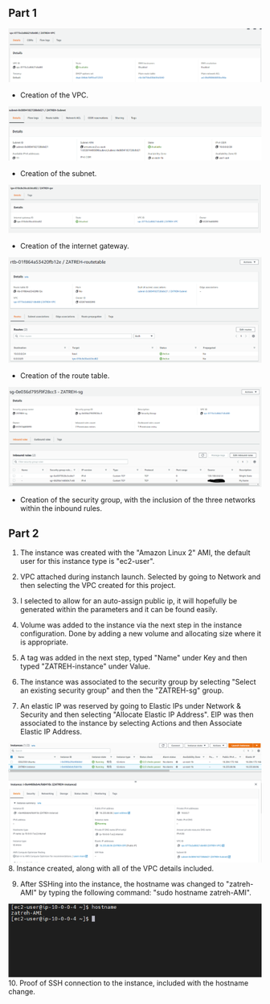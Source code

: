 ## Part 1
![Image](https://github.com/WSU-kduncan/ceg3120-AZ-Sketches/blob/main/Project2/VPC%20Creation.png)
  - Creation of the VPC.

![Image](https://github.com/WSU-kduncan/ceg3120-AZ-Sketches/blob/main/Project2/Subnet%20Creation.png)
  - Creation of the subnet.

![Image](https://github.com/WSU-kduncan/ceg3120-AZ-Sketches/blob/main/Project2/Gateway%20Creation.png)
  - Creation of the internet gateway.

![Image](https://github.com/WSU-kduncan/ceg3120-AZ-Sketches/blob/main/Project2/Route%20Table%20Creation.png)
  - Creation of the route table.

![Image](https://github.com/WSU-kduncan/ceg3120-AZ-Sketches/blob/main/Project2/Security%20Group%20Creation.png)
  - Creation of the security group, with the inclusion of the three networks within the inbound rules.


## Part 2
  1. The instance was created with the "Amazon Linux 2" AMI, the default user for this instance type is "ec2-user".

  2. VPC attached during instanch launch. Selected by going to Network and then selecting the VPC created for this project.

  3. I selected to allow for an auto-assign public ip, it will hopefully be generated within the parameters and it can be found easily.

  4. Volume was added to the instance via the next step in the instance configuration. Done by adding a new volume and allocating size where it is appropriate.

  5. A tag was added in the next step, typed "Name" under Key and then typed "ZATREH-instance" under Value.

  6. The instance was associated to the security group by selecting "Select an existing security group" and then the "ZATREH-sg" group.

  7. An elastic IP was reserved by going to Elastic IPs under Network & Security and then selecting "Allocate Elastic IP Address". EIP was then associated to the instance by selecting Actions and then Associate Elastic IP Address.

![Image](https://github.com/WSU-kduncan/ceg3120-AZ-Sketches/blob/main/Project2/Instance%20Creation.png)
  8. Instance created, along with all of the VPC details included.

  9. After SSHing into the instance, the hostname was changed to "zatreh-AMI" by typing the following command: "sudo hostname zatreh-AMI".

![Image](https://github.com/WSU-kduncan/ceg3120-AZ-Sketches/blob/main/Project2/Proof%20of%20SSH.png)
  10. Proof of SSH connection to the instance, included with the hostname change.


